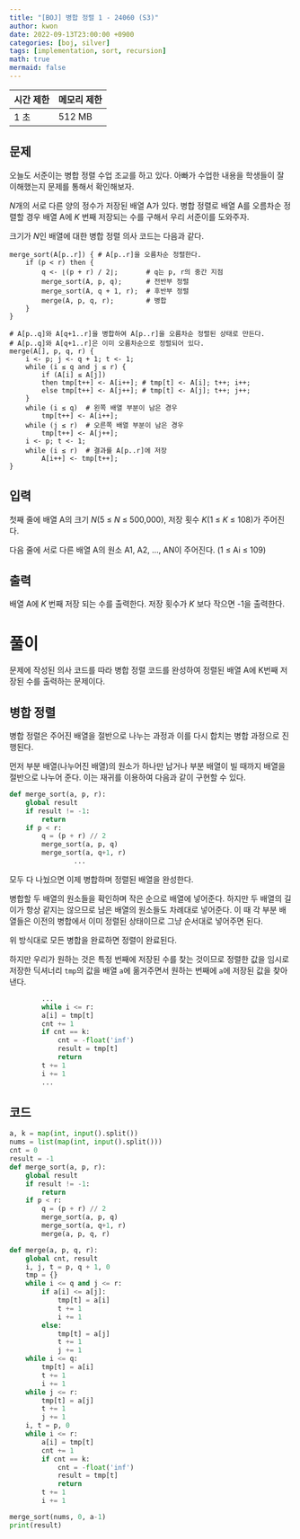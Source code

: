 ```yaml
---
title: "[BOJ] 병합 정렬 1 - 24060 (S3)"
author: kwon
date: 2022-09-13T23:00:00 +0900
categories: [boj, silver]
tags: [implementation, sort, recursion]
math: true
mermaid: false
---
```


| 시간 제한 | 메모리 제한 |
| --- | --- |
| 1 초 | 512 MB |

## 문제

오늘도 서준이는 병합 정렬 수업 조교를 하고 있다. 아빠가 수업한 내용을 학생들이 잘 이해했는지 문제를 통해서 확인해보자.

*N*개의 서로 다른 양의 정수가 저장된 배열 A가 있다. 병합 정렬로 배열 A를 오름차순 정렬할 경우 배열 A에 *K* 번째 저장되는 수를 구해서 우리 서준이를 도와주자.

크기가 *N*인 배열에 대한 병합 정렬 의사 코드는 다음과 같다.

```
merge_sort(A[p..r]) { # A[p..r]을 오름차순 정렬한다.
    if (p < r) then {
        q <- ⌊(p + r) / 2⌋;       # q는 p, r의 중간 지점
        merge_sort(A, p, q);      # 전반부 정렬
        merge_sort(A, q + 1, r);  # 후반부 정렬
        merge(A, p, q, r);        # 병합
    }
}

# A[p..q]와 A[q+1..r]을 병합하여 A[p..r]을 오름차순 정렬된 상태로 만든다.
# A[p..q]와 A[q+1..r]은 이미 오름차순으로 정렬되어 있다.
merge(A[], p, q, r) {
    i <- p; j <- q + 1; t <- 1;
    while (i ≤ q and j ≤ r) {
        if (A[i] ≤ A[j])
        then tmp[t++] <- A[i++]; # tmp[t] <- A[i]; t++; i++;
        else tmp[t++] <- A[j++]; # tmp[t] <- A[j]; t++; j++;
    }
    while (i ≤ q)  # 왼쪽 배열 부분이 남은 경우
        tmp[t++] <- A[i++];
    while (j ≤ r)  # 오른쪽 배열 부분이 남은 경우
        tmp[t++] <- A[j++];
    i <- p; t <- 1;
    while (i ≤ r)  # 결과를 A[p..r]에 저장
        A[i++] <- tmp[t++];
}
```

## 입력

첫째 줄에 배열 A의 크기 *N*(5 ≤ *N* ≤ 500,000), 저장 횟수 *K*(1 ≤ *K* ≤ 108)가 주어진다.

다음 줄에 서로 다른 배열 A의 원소 A1, A2, ..., AN이 주어진다. (1 ≤ Ai ≤ 109)

## 출력

배열 A에 *K* 번째 저장 되는 수를 출력한다. 저장 횟수가 *K* 보다 작으면 -1을 출력한다.

# 풀이

문제에 작성된 의사 코드를 따라 병합 정렬 코드를 완성하여 정렬된 배열 A에 K번째 저장된 수를 출력하는 문제이다.

## 병합 정렬

병합 정렬은 주어진 배열을 절반으로 나누는 과정과 이를 다시 합치는 병합 과정으로 진행된다.

먼저 부분 배열(나누어진 배열)의 원소가 하나만 남거나 부분 배열이 빌 때까지 배열을 절반으로 나누어 준다. 이는 재귀를 이용하여 다음과 같이 구현할 수 있다.

```python
def merge_sort(a, p, r):
    global result
    if result != -1:
        return
    if p < r:
        q = (p + r) // 2
        merge_sort(a, p, q)
        merge_sort(a, q+1, r)
				...
```

모두 다 나눴으면 이제 병합하며 정렬된 배열을 완성한다.

병합할 두 배열의 원소들을 확인하며 작은 순으로 배열에 넣어준다. 하지만 두 배열의 길이가 항상 같지는 않으므로 남은 배열의 원소들도 차례대로 넣어준다. 이 때 각 부분 배열들은 이전의 병합에서 이미 정렬된 상태이므로 그냥 순서대로 넣어주면 된다.

위 방식대로 모든 병합을 완료하면 정렬이 완료된다.

하지만 우리가 원하는 것은 특정 번째에 저장된 수를 찾는 것이므로 정렬한 값을 임시로 저장한 딕셔너리 `tmp`의 값을 배열 `a`에 옮겨주면서 원하는 번째에 `a`에 저장된 값을 찾아낸다.

```python
		...
		while i <= r:
        a[i] = tmp[t]
        cnt += 1
        if cnt == k:
            cnt = -float('inf')
            result = tmp[t]
            return
        t += 1
        i += 1
		...
```

## 코드

```python
a, k = map(int, input().split())
nums = list(map(int, input().split()))
cnt = 0
result = -1
def merge_sort(a, p, r):
    global result
    if result != -1:
        return
    if p < r:
        q = (p + r) // 2
        merge_sort(a, p, q)
        merge_sort(a, q+1, r)
        merge(a, p, q, r)

def merge(a, p, q, r):
    global cnt, result
    i, j, t = p, q + 1, 0
    tmp = {}
    while i <= q and j <= r:
        if a[i] <= a[j]:
            tmp[t] = a[i]
            t += 1
            i += 1
        else: 
            tmp[t] = a[j]
            t += 1
            j += 1
    while i <= q:
        tmp[t] = a[i]
        t += 1
        i += 1
    while j <= r:
        tmp[t] = a[j]
        t += 1
        j += 1
    i, t = p, 0
    while i <= r:
        a[i] = tmp[t]
        cnt += 1
        if cnt == k:
            cnt = -float('inf')
            result = tmp[t]
            return
        t += 1
        i += 1

merge_sort(nums, 0, a-1)
print(result)
```